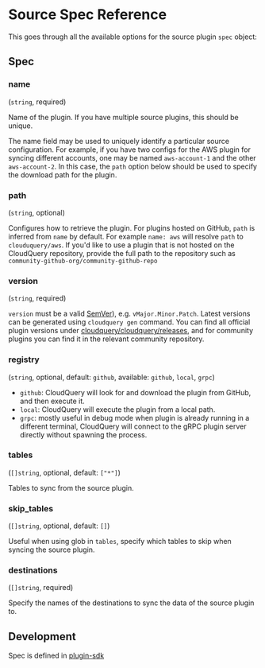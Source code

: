 # Source Spec Reference

This goes through all the available options for the source plugin `spec` object:

## Spec

### name
(`string`, required)

Name of the plugin. If you have multiple source plugins, this should be unique. 

The name field may be used to uniquely identify a particular source configuration. For example, if you have two configs for the AWS plugin for syncing different accounts, one may be named `aws-account-1` and the other `aws-account-2`. In this case, the `path` option below should be used to specify the download path for the plugin.

### path
(`string`, optional)
 
Configures how to retrieve the plugin. For plugins hosted on GitHub, `path` is inferred from `name` by default.
For example `name: aws` will resolve `path` to `clouduquery/aws`. If you'd like to use a plugin that is not hosted on the CloudQuery repository, provide the full path to the repository such as `community-github-org/community-github-repo`

### version
(`string`, required) 

`version` must be a valid [SemVer](https://semver.org/)), e.g. `vMajor.Minor.Patch`. Latest versions can be generated using `cloudquery gen` command. You can find all official plugin versions under [cloudquery/cloudquery/releases](https://github.com/cloudquery/cloudquery/releases), and for community plugins you can find it in the relevant community repository.

### registry
(`string`, optional, default: `github`, available: `github`, `local`, `grpc`)
 
 - `github`: CloudQuery will look for and download the plugin from GitHub, and then execute it. 
 - `local`: CloudQuery will execute the plugin from a local path. 
 - `grpc`: mostly useful in debug mode when plugin is already running in a different terminal, CloudQuery will connect to the gRPC plugin server directly without spawning the process.

### tables
(`[]string`, optional, default: `["*"]`)

Tables to sync from the source plugin.

### skip_tables
(`[]string`, optional, default: `[]`)

Useful when using glob in `tables`, specify which tables to skip when syncing the source plugin.

### destinations
(`[]string`, required)

Specify the names of the destinations to sync the data of the source plugin to.

## Development

Spec is defined in [plugin-sdk](https://github.com/cloudquery/plugin-sdk/blob/main/specs/source.go#L11)
